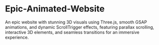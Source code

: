# Epic-Animated-Website
An epic website with stunning 3D visuals using Three.js, smooth GSAP animations, and dynamic ScrollTrigger effects, featuring parallax scrolling, interactive 3D elements, and seamless transitions for an immersive experience.
